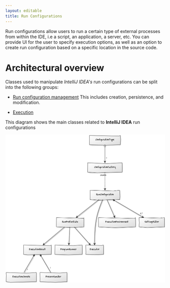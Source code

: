 ```yaml
---
layout: editable
title: Run Configurations
---
```



Run configurations allow users to run a certain type of external processes from within the IDE, i.e a script, an application, a server, etc.
You can provide UI for the user to specify execution options, as well as an option to create run configuration based on a specific location in the source code.


# Architectural overview

Classes used to manipulate *IntelliJ IDEA's* run configurations can be split into the following groups:

*  [Run configuration management](basics/run_configurations/run_configuration_management.html)
   This includes creation, persistence, and modification.

*  [Execution](basics/run_configurations/run_configuration_execution.html)

This diagram shows the main classes related to **IntelliJ IDEA** run configurations

![Architecture](img/classes.png)

